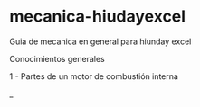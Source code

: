 # mecanica-hiudayexcel
Guia de mecanica en general para hiunday excel


 Conocimientos generales

1 - Partes de un motor de combustión interna

_ 
